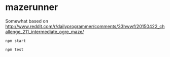 mazerunner
===========

Somewhat based on http://www.reddit.com/r/dailyprogrammer/comments/33hwwf/20150422_challenge_211_intermediate_ogre_maze/

    npm start

    npm test

